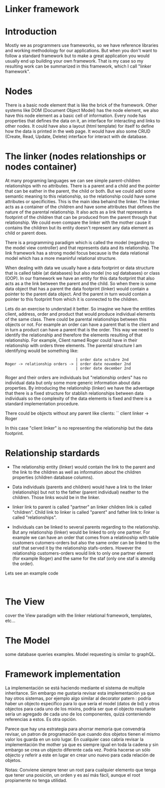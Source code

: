 Linker framework
===============================

# Introduction

Mostly we as programmers use frameworks, so we have reference libraries and working methodology for our applications. But when you don't want to follow a standard framework but to make a great application you would usually end up building your own framework. That is my case so my resulting work can be summarized in this framework, which I call "linker framework".

# Nodes

There is a basic node element that is like the brick of the framework. Other systems like DOM (Document Object Model) has the node element, we also have this node element as a basic cell of information. Every node has properties that defines the data on it, an interface for interacting and links to other nodes. It could have also a layout (html template) for itself to define how the data is printed in the web page. It would have also some CRUD (Create, Read, Update, Delete) interface for interact with de database.

# The linker (nodes relationships or nodes container)

At many programing languages we can see simple parent-children relationships with no attributes. There is a parent and a child and the pointer that can be eather in the parent, the child or both. But we could add some semantic meaning to this relationship, so the relationship could have some attributes or specificities. This is the main idea behaind the linker. The linker acts as a container of the children and have some attributes that defines the nature of the parental relationship. It also acts as a link that represents a footprint of the children that can be produced from the parent through that relationship. We could even compare the linker with the mother cause it contains the children but its entity doesn't represent any data element as child or parent does.

There is a programming paradigm which is called the model (regarding to the model view controller) and that represents data and its relationship. The link framework has a strong model focus because is the data relational model which has a more meaninful relational structure.

When dealing with data we usually have a data footprint or data structure that is called table (at databases) but also model (no sql databases) or class (OOP). In our framework we have an entity for this data footprint that also acts as a the link between the parent and the child. So when there is some data object that has a parent the data footprint (linker) would contain a pointer to the parent data object. And the parent in turn would contain a pointer to this footprint from which it is connected to the children.

Lets do an exercise to understad it better. So imagine we have the entities client, address, order and product that would produce individual elements of the same class. There could be parental relationships between this objects or not. For example an order can have a parent that is the client and in turn a product can have a parent that is the order. This way we need to identify the relationship and therefore the elements resulting of that relationship. For example, Client named Roger could have in their relationship with orders three elements. The parental structure I am identifying would be something like:

```
                                | order date octubre 2nd
Roger -> relationship orders -> | order date november 2nd
                                | order date december 2nd
```
Roger and their orders are individuals but "relationship orders" has no individual data but only some more generic information about data properties. By introducing the relationship (linker) we have the adventage that there is a fixed structure for stablish relationships between data individuals so the complexity of the data elements is fixed and there is a standard implementation procedure.

There could be objects without any parent like clients:
``
client linker -> Roger


In this case "client linker" is no representing the relationship but the data footprint.

# Relationship stardards

- The relationship entity (linker) would contain the link to the parent and the link to the children as well as information about the children properties (children database columns).

- Data individuals (parents and children) would have a link to the linker (relationship) but not to the father (parent individual) neather to the children. Those links would be in the linker.

- linker link to parent is called "partner" an linker children link is called "children". Child link to linker is called "parent" and father link to linker is called "relationships".

- Individuals can be linked to several parents regarding to the relationship. But any relationship (linker) would be linked to only one partner. For example we can have an order that comes from a relatinoship with table customers cutomers-orders but also the same order can be linked to the staf that served it by the relationship stafs-orders. However the relationship customers-orders would link to only one partner element (for example Roger) and the same for the staf (only one staf is atendig the order).

Lets see an example code

``
``

# The View

cover the View paradigm with the linker relational framework, templates, etc...

# The Model

some database queries examples. Model requesting is similar to graphQL.

# Framework implementation




La implementación se está haciendo mediante el sistema de multiple inheritance. Sin embargo me gustaria revisar esta implementación ya que hay otros sistemas, por ejemplo algo similar al decorator patern : podría haber un objecto específico para lo que sería el model (datos de bd) y otros objectos para cada uno de los mixins, podría ser que el objecto resultante sería un agregado de cada uno de los componentes, quizá conteniendo referencias a estos. Es otra opción.


Parece que hay una estrategia para ahorrar memoria que convendría revisar, un patron de programación que cuando dos objetos tienen el mismo valor los guarda en un solo lugar. En cualquier caso cabría revisar la implementación the mother ya que es siempre igual en toda la cadena y sin embargo se crea un objecto diferente cada vez. Podría hacerse un sólo objecto y referir a este en lugar en crear uno nuevo para cada relación de objetos.

Notas: Conviene siempre tener un root para cualquier elemento que tenga que tener una posición, un orden y es así más fácil, aunque el root propiamente no tenga utilidad.